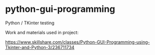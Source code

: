 # python-gui-programming
Python / TKinter testing

Work and materials used in project:

https://www.skillshare.com/classes/Python-GUI-Programming-using-Tkinter-and-Python-3/236711734
